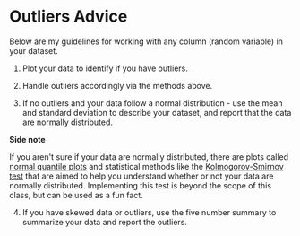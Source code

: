 # Outliers Advice
Below are my guidelines for working with any column (random variable) in your dataset.

1. Plot your data to identify if you have outliers.

2. Handle outliers accordingly via the methods above.

3. If no outliers and your data follow a normal distribution - use the mean and standard deviation to describe your dataset, and report that the data are normally distributed.

**Side note**

If you aren't sure if your data are normally distributed, there are plots called [normal quantile plots](http://data.library.virginia.edu/understanding-q-q-plots/) and statistical methods like the [Kolmogorov-Smirnov test](https://en.wikipedia.org/wiki/Kolmogorov%E2%80%93Smirnov_test) that are aimed to help you understand whether or not your data are normally distributed. Implementing this test is beyond the scope of this class, but can be used as a fun fact.

4. If you have skewed data or outliers, use the five number summary to summarize your data and report the outliers.
